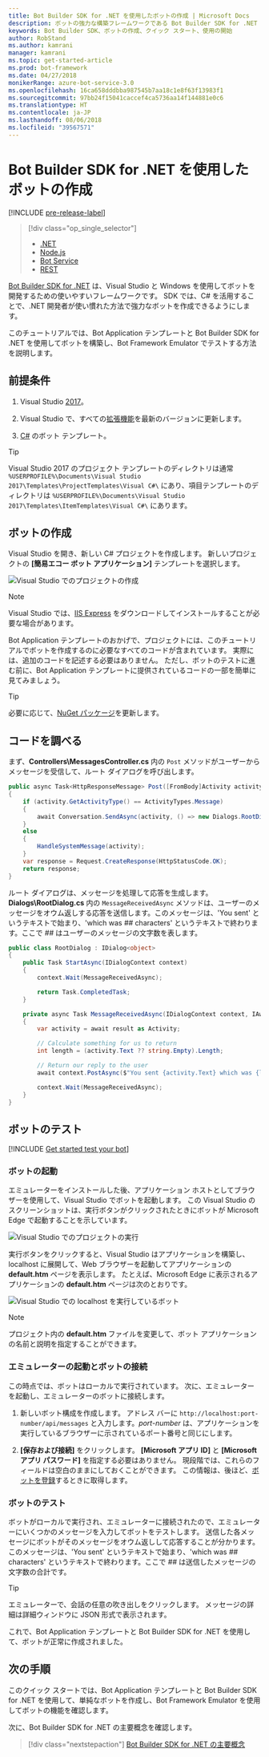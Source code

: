 ```yaml
---
title: Bot Builder SDK for .NET を使用したボットの作成 | Microsoft Docs
description: ボットの強力な構築フレームワークである Bot Builder SDK for .NET を使用してボットを作成します。
keywords: Bot Builder SDK、ボットの作成、クイック スタート、使用の開始
author: RobStand
ms.author: kamrani
manager: kamrani
ms.topic: get-started-article
ms.prod: bot-framework
ms.date: 04/27/2018
monikerRange: azure-bot-service-3.0
ms.openlocfilehash: 16ca658dddbba987545b7aa18c1e8f63f13983f1
ms.sourcegitcommit: 97bb24f15041caccef4ca5736aa14f144881e0c6
ms.translationtype: HT
ms.contentlocale: ja-JP
ms.lasthandoff: 08/06/2018
ms.locfileid: "39567571"
---
```

# <a name="create-a-bot-with-the-bot-builder-sdk-for-net"></a>Bot Builder SDK for .NET を使用したボットの作成

[!INCLUDE [pre-release-label](../includes/pre-release-label-v3.md)]

> [!div class="op_single_selector"]
> - [.NET](../dotnet/bot-builder-dotnet-quickstart.md)
> - [Node.js](../nodejs/bot-builder-nodejs-quickstart.md)
> - [Bot Service](../bot-service-quickstart.md)
> - [REST](../rest-api/bot-framework-rest-connector-quickstart.md)

<a href="https://github.com/Microsoft/BotBuilder" target="_blank">Bot Builder SDK for .NET</a> は、Visual Studio と Windows を使用してボットを開発するための使いやすいフレームワークです。 SDK では、C# を活用することで、.NET 開発者が使い慣れた方法で強力なボットを作成できるようにします。


このチュートリアルでは、Bot Application テンプレートと Bot Builder SDK for .NET を使用してボットを構築し、Bot Framework Emulator でテストする方法を説明します。

## <a name="prerequisites"></a>前提条件
1. Visual Studio [2017](https://www.visualstudio.com/)。

2. Visual Studio で、すべての[拡張機能](https://docs.microsoft.com/en-us/visualstudio/extensibility/how-to-update-a-visual-studio-extension)を最新のバージョンに更新します。

3. [C#](https://marketplace.visualstudio.com/items?itemName=BotBuilder.BotBuilderV3) のボット テンプレート。

> [!TIP]
> Visual Studio 2017 のプロジェクト テンプレートのディレクトリは通常 `%USERPROFILE%\Documents\Visual Studio 2017\Templates\ProjectTemplates\Visual C#\` にあり、項目テンプレートのディレクトリは `%USERPROFILE%\Documents\Visual Studio 2017\Templates\ItemTemplates\Visual C#\` にあります。

## <a name="create-your-bot"></a>ボットの作成

Visual Studio を開き、新しい C# プロジェクトを作成します。 新しいプロジェクトの **[簡易エコー ボット アプリケーション]** テンプレートを選択します。

![Visual Studio でのプロジェクトの作成](../media/connector-getstarted-create-project.png)

> [!NOTE]
> Visual Studio では、[IIS Express](https://www.microsoft.com/en-us/download/details.aspx?id=48264) をダウンロードしてインストールすることが必要な場合があります。 

Bot Application テンプレートのおかげで、プロジェクトには、このチュートリアルでボットを作成するのに必要なすべてのコードが含まれています。 実際には、追加のコードを記述する必要はありません。 ただし、ボットのテストに進む前に、Bot Application テンプレートに提供されているコードの一部を簡単に見てみましょう。

> [!TIP] 
> 必要に応じて、[NuGet パッケージ](https://docs.microsoft.com/en-us/nuget/quickstart/install-and-use-a-package-in-visual-studio)を更新します。

## <a name="explore-the-code"></a>コードを調べる

まず、**Controllers\MessagesController.cs** 内の `Post` メソッドがユーザーからメッセージを受信して、ルート ダイアログを呼び出します。

```csharp
public async Task<HttpResponseMessage> Post([FromBody]Activity activity)
{
    if (activity.GetActivityType() == ActivityTypes.Message)
    {
        await Conversation.SendAsync(activity, () => new Dialogs.RootDialog());
    }
    else
    {
        HandleSystemMessage(activity);
    }
    var response = Request.CreateResponse(HttpStatusCode.OK);
    return response;
}

```

ルート ダイアログは、メッセージを処理して応答を生成します。 **Dialogs\RootDialog.cs** 内の `MessageReceivedAsync` メソッドは、ユーザーのメッセージをオウム返しする応答を送信します。このメッセージは、'You sent' というテキストで始まり、'which was *##* characters' というテキストで終わります。ここで *##* はユーザーのメッセージの文字数を表します。

```csharp
public class RootDialog : IDialog<object>
{
    public Task StartAsync(IDialogContext context)
    {
        context.Wait(MessageReceivedAsync);

        return Task.CompletedTask;
    }

    private async Task MessageReceivedAsync(IDialogContext context, IAwaitable<object> result)
    {
        var activity = await result as Activity;

        // Calculate something for us to return
        int length = (activity.Text ?? string.Empty).Length;

        // Return our reply to the user
        await context.PostAsync($"You sent {activity.Text} which was {length} characters");

        context.Wait(MessageReceivedAsync);
    }
}
```

## <a name="test-your-bot"></a>ボットのテスト

[!INCLUDE [Get started test your bot](../includes/snippet-getstarted-test-bot.md)]

### <a name="start-your-bot"></a>ボットの起動

エミュレーターをインストールした後、アプリケーション ホストとしてブラウザーを使用して、Visual Studio でボットを起動します。
この Visual Studio のスクリーンショットは、実行ボタンがクリックされたときにボットが Microsoft Edge で起動することを示しています。

![Visual Studio でのプロジェクトの実行](../media/connector-getstarted-start-bot-locally.png)

実行ボタンをクリックすると、Visual Studio はアプリケーションを構築し、localhost に展開して、Web ブラウザーを起動してアプリケーションの **default.htm** ページを表示します。
たとえば、Microsoft Edge に表示されるアプリケーションの **default.htm** ページは次のとおりです。

![Visual Studio での localhost を実行しているボット](../media/connector-getstarted-bot-running-localhost.png)

> [!NOTE]
> プロジェクト内の **default.htm** ファイルを変更して、ボット アプリケーションの名前と説明を指定することができます。

### <a name="start-the-emulator-and-connect-your-bot"></a>エミュレーターの起動とボットの接続

この時点では、ボットはローカルで実行されています。
次に、エミュレーターを起動し、エミュレーターのボットに接続します。

1. 新しいボット構成を作成します。 アドレス バーに `http://localhost:port-number/api/messages` と入力します。*port-number* は、アプリケーションを実行しているブラウザーに示されているポート番号と同じにします。

2. **[保存および接続]** をクリックします。 **[Microsoft アプリ ID]** と **[Microsoft アプリ パスワード]** を指定する必要はありません。 現段階では、これらのフィールドは空白のままにしておくことができます。 この情報は、後ほど、[ボットを登録](~/bot-service-quickstart-registration.md)するときに取得します。

### <a name="test-your-bot"></a>ボットのテスト

ボットがローカルで実行され、エミュレーターに接続されたので、エミュレーターにいくつかのメッセージを入力してボットをテストします。
送信した各メッセージにボットがそのメッセージをオウム返しして応答することが分かります。このメッセージは、'You sent' というテキストで始まり、'which was *##* characters' というテキストで終わります。ここで *##* は送信したメッセージの文字数の合計です。


> [!TIP]
> エミュレーターで、会話の任意の吹き出しをクリックします。 メッセージの詳細は詳細ウィンドウに JSON 形式で表示されます。

これで、Bot Application テンプレートと Bot Builder SDK for .NET を使用して、ボットが正常に作成されました。

## <a name="next-steps"></a>次の手順

このクイック スタートでは、Bot Application テンプレートと Bot Builder SDK for .NET を使用して、単純なボットを作成し、Bot Framework Emulator を使用してボットの機能を確認します。

次に、Bot Builder SDK for .NET の主要概念を確認します。

> [!div class="nextstepaction"]
> [Bot Builder SDK for .NET の主要概念](bot-builder-dotnet-concepts.md)
